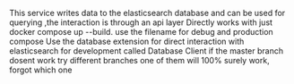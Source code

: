 This service writes data to the elasticsearch database and can be used for querying ,the interaction is through an api layer
Directly works with just docker compose up --build. use the filename for debug and production compose
Use the database extension for direct interaction with elasticsearch for development called Database Client
if the master branch dosent work try different branches one of them will 100% surely work, forgot which one
